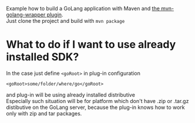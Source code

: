 Example how to build a GoLang application with Maven and [the mvn-golang-wrapper plugin](https://github.com/raydac/mvn-golang).   
Just clone the project and build with `mvn package`

# What to do if I want to use already installed SDK?
In the case just define `<goRoot>` in plug-in configuration
```
<goRoot>some/folder/where/go</goRoot>
````
and plug-in will be using already installed distributive   
Especially such situation will be for platform which don't have .zip or .tar.gz distibutive on the GoLang server, because the plug-in knows how to work only with zip and tar packages.
